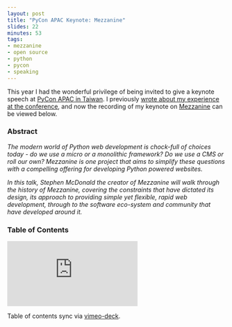 ```yaml
---
layout: post
title: "PyCon APAC Keynote: Mezzanine"
slides: 22
minutes: 53
tags:
- mezzanine
- open source
- python
- pycon
- speaking
---
```


<p>This year I had the wonderful privilege of being invited to give a keynote speech at <a href="https://tw.pycon.org/2014apac/">PyCon APAC in Taiwan</a>. I previously <a href="/2014/05/20/timeout-in-taiwan-pycon-apac/">wrote about my experience at the conference</a>, and now the recording of my keynote on <a href="http://mezzanine.jupo.org">Mezzanine</a> can be viewed below.</p>

<h3>Abstract</h3>

<em>The modern world of Python web development is chock-full of choices today - do we use a micro or a monolithic framework? Do we use a CMS or roll our own? Mezzanine is one project that aims to simplify these questions with a compelling offering for developing Python powered websites.</em>

<em>In this talk, Stephen McDonald the creator of Mezzanine will walk through the
history of Mezzanine, covering the constraints that have dictated its design, its approach to providing simple yet flexible, rapid web development, through to the software eco-system and community that have developed around it.</em>

<h3>Table of Contents</h3>
<ol id="toc"></ol>
<script src="/static/js/vimeo-deck.js"></script>
<script>

var vd = VimeoDeck({tocID: '#toc'});

vd.setSlide(01, '00:00', 'Welcome');
vd.setSlide(02, '02:58', 'About Me');
vd.setSlide(03, '05:35', 'Why Another CMS?');
vd.setSlide(04, '18:03', 'Defining Characteristics');
vd.setSlide(05, '24:50', 'Django Implementation');
vd.setSlide(06, '35:59', 'Features (Batteries Included)');
vd.setSlide(07, '49:05', 'Eco-system (Extra Batteries)');
vd.setSlide(08, '52:33', 'Conclusion');

</script>

<iframe id="vimeo" src="http://player.vimeo.com/video/103614826?api=1&player_id=vimeo" frameborder="0" webkitAllowFullScreen mozallowfullscreen allowFullScreen></iframe>

<p>Table of contents sync via <a href="https://github.com/stephenmcd/vimeo-deck">vimeo-deck</a>.</p>

